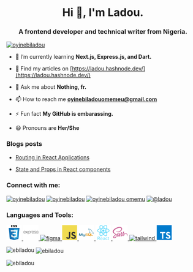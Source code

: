 <h1 align="center">Hi 👋, I'm Ladou.</h1>
<h3 align="center">A frontend developer and technical writer from Nigeria.</h3>

<p align="left"> <a href="https://twitter.com/oyinebiladou" target="blank"><img src="https://img.shields.io/twitter/follow/oyinebiladou?logo=twitter&style=for-the-badge" alt="oyinebiladou" /></a> </p>

- 🌱 I’m currently learning **Next.js, Express.js, and Dart.**

- 📝 Find my articles on [https://ladou.hashnode.dev/](https://ladou.hashnode.dev/)

- 💬 Ask me about **Nothing, fr.**

- 📫 How to reach me **oyinebiladouomemeu@gmail.com**

- ⚡ Fun fact **My GitHub is embarassing.**
  
- 😄 Pronouns are **Her/She**
### Blogs posts
- [Routing in React Applications](https://ladou.hashnode.dev/implementing-routing-in-react-applications-using-react-router)
  
- [State and Props in React components](https://ladou.hashnode.dev/state-and-props-in-react-components)
<!-- BLOG-POST-LIST:END -->

<h3 align="left">Connect with me:</h3>
<p align="left">
<a href="https://dev.to/oyinebiladou" target="blank"><img align="center" src="https://raw.githubusercontent.com/rahuldkjain/github-profile-readme-generator/master/src/images/icons/Social/devto.svg" alt="oyinebiladou" height="30" width="40" /></a>
<a href="https://twitter.com/oyinebiladou" target="blank"><img align="center" src="https://raw.githubusercontent.com/rahuldkjain/github-profile-readme-generator/master/src/images/icons/Social/twitter.svg" alt="oyinebiladou" height="30" width="40" /></a>
<a href="https://linkedin.com/in/oyinebiladou omemu" target="blank"><img align="center" src="https://raw.githubusercontent.com/rahuldkjain/github-profile-readme-generator/master/src/images/icons/Social/linked-in-alt.svg" alt="oyinebiladou omemu" height="30" width="40" /></a>
<a href="https://hashnode.com/@ladou" target="blank"><img align="center" src="https://raw.githubusercontent.com/rahuldkjain/github-profile-readme-generator/master/src/images/icons/Social/hashnode.svg" alt="@ladou" height="30" width="40" /></a>
</p>

<h3 align="left">Languages and Tools:</h3>
<p align="left"> <a href="https://www.w3schools.com/css/" target="_blank" rel="noreferrer"> <img src="https://raw.githubusercontent.com/devicons/devicon/master/icons/css3/css3-original-wordmark.svg" alt="css3" width="40" height="40"/> </a> <a href="https://expressjs.com" target="_blank" rel="noreferrer"> <img src="https://raw.githubusercontent.com/devicons/devicon/master/icons/express/express-original-wordmark.svg" alt="express" width="40" height="40"/> </a> <a href="https://www.figma.com/" target="_blank" rel="noreferrer"> <img src="https://www.vectorlogo.zone/logos/figma/figma-icon.svg" alt="figma" width="40" height="40"/> </a> <a href="https://developer.mozilla.org/en-US/docs/Web/JavaScript" target="_blank" rel="noreferrer"> <img src="https://raw.githubusercontent.com/devicons/devicon/master/icons/javascript/javascript-original.svg" alt="javascript" width="40" height="40"/> </a> <a href="https://www.mysql.com/" target="_blank" rel="noreferrer"> <img src="https://raw.githubusercontent.com/devicons/devicon/master/icons/mysql/mysql-original-wordmark.svg" alt="mysql" width="40" height="40"/> </a> <a href="https://reactjs.org/" target="_blank" rel="noreferrer"> <img src="https://raw.githubusercontent.com/devicons/devicon/master/icons/react/react-original-wordmark.svg" alt="react" width="40" height="40"/> </a> <a href="https://sass-lang.com" target="_blank" rel="noreferrer"> <img src="https://raw.githubusercontent.com/devicons/devicon/master/icons/sass/sass-original.svg" alt="sass" width="40" height="40"/> </a> <a href="https://tailwindcss.com/" target="_blank" rel="noreferrer"> <img src="https://www.vectorlogo.zone/logos/tailwindcss/tailwindcss-icon.svg" alt="tailwind" width="40" height="40"/> </a> <a href="https://www.typescriptlang.org/" target="_blank" rel="noreferrer"> <img src="https://raw.githubusercontent.com/devicons/devicon/master/icons/typescript/typescript-original.svg" alt="typescript" width="40" height="40"/> </a> </p>

<p><img align="left" src="https://github-readme-stats.vercel.app/api/top-langs?username=ebiladou&show_icons=true&locale=en&layout=compact" alt="ebiladou" /></p>

<p>&nbsp;<img align="center" src="https://github-readme-stats.vercel.app/api?username=ebiladou&show_icons=true&locale=en" alt="ebiladou" /></p>

<p><img align="center" src="https://github-readme-streak-stats.herokuapp.com/?user=ebiladou&" alt="ebiladou" /></p>
